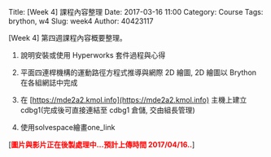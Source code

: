 Title: [Week 4] 課程內容整理
Date: 2017-03-16 11:00
Category: Course
Tags: brython, w4
Slug: week4
Author: 40423117


[Week 4] 第四週課程內容概要整理。

1. 說明安裝或使用 Hyperworks 套件過程與心得

2. 平面四連桿機構的運動路徑方程式推導與網際 2D 繪圖,  2D 繪圖以 Brython 在各組網誌中完成

3. 在 [https://mde2a2.kmol.info](https://mde2a2.kmol.info) 主機上建立 cdbg1(完成後可直接連結至 cdbg1 倉儲, 交由組長管理)

4. 使用solvespace繪畫one_link

<!-- PELICAN_END_SUMMARY -->

[<b><font color="#FF0000">圖片與影片正在後製處理中...預計上傳時間 2017/04/16..</font></b>]